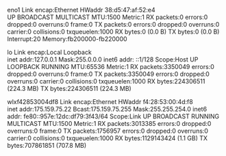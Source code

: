 eno1      Link encap:Ethernet  HWaddr 38:d5:47:af:52:e4  
          UP BROADCAST MULTICAST  MTU:1500  Metric:1
          RX packets:0 errors:0 dropped:0 overruns:0 frame:0
          TX packets:0 errors:0 dropped:0 overruns:0 carrier:0
          collisions:0 txqueuelen:1000 
          RX bytes:0 (0.0 B)  TX bytes:0 (0.0 B)
          Interrupt:20 Memory:fb200000-fb220000 

lo        Link encap:Local Loopback  
          inet addr:127.0.0.1  Mask:255.0.0.0
          inet6 addr: ::1/128 Scope:Host
          UP LOOPBACK RUNNING  MTU:65536  Metric:1
          RX packets:3350049 errors:0 dropped:0 overruns:0 frame:0
          TX packets:3350049 errors:0 dropped:0 overruns:0 carrier:0
          collisions:0 txqueuelen:1000 
          RX bytes:224306511 (224.3 MB)  TX bytes:224306511 (224.3 MB)

wlxf42853004df8 Link encap:Ethernet  HWaddr f4:28:53:00:4d:f8  
          inet addr:175.159.75.22  Bcast:175.159.75.255  Mask:255.255.254.0
          inet6 addr: fe80::957e:12dc:df79:3f43/64 Scope:Link
          UP BROADCAST RUNNING MULTICAST  MTU:1500  Metric:1
          RX packets:3013385 errors:0 dropped:0 overruns:0 frame:0
          TX packets:1756957 errors:0 dropped:0 overruns:0 carrier:0
          collisions:0 txqueuelen:1000 
          RX bytes:1129143424 (1.1 GB)  TX bytes:707861851 (707.8 MB)

